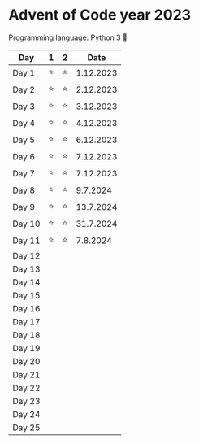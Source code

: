 # Advent of Code year 2023

Programming language: Python 3 &#128013;

| Day    | 1        | 2        | Date      |
|--------|----------|----------|-----------|
| Day 1  | &#11088; | &#11088; | 1.12.2023 |
| Day 2  | &#11088; | &#11088; | 2.12.2023 |
| Day 3  | &#11088; | &#11088; | 3.12.2023 |
| Day 4  | &#11088; | &#11088; | 4.12.2023 |
| Day 5  | &#11088; | &#11088; | 6.12.2023 |
| Day 6  | &#11088; | &#11088; | 7.12.2023 |
| Day 7  | &#11088; | &#11088; | 7.12.2023 |
| Day 8  | &#11088; | &#11088; | 9.7.2024  |
| Day 9  | &#11088; | &#11088; | 13.7.2024 |
| Day 10 | &#11088; | &#11088; | 31.7.2024 |
| Day 11 | &#11088; | &#11088; | 7.8.2024  |
| Day 12 |          |          |           |
| Day 13 |          |          |           |
| Day 14 |          |          |           |
| Day 15 |          |          |           |
| Day 16 |          |          |           |
| Day 17 |          |          |           |
| Day 18 |          |          |           |
| Day 19 |          |          |           |
| Day 20 |          |          |           |
| Day 21 |          |          |           |
| Day 22 |          |          |           |
| Day 23 |          |          |           |
| Day 24 |          |          |           |
| Day 25 |          |          |           |
